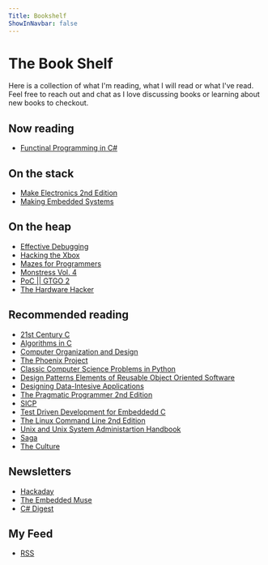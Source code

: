 ```yaml
---
Title: Bookshelf
ShowInNavbar: false
---
```


# The Book Shelf

Here is a collection of what I'm reading, what I will read or what I've read.
Feel free to reach out and chat as I love discussing books or learning about
new books to checkout.

## Now reading

- [Functinal Programming in C#](https://www.manning.com/books/functional-programming-in-c-sharp)

## On the stack

- [Make Electronics 2nd Edition](https://www.adafruit.com/product/203)
- [Making Embedded Systems](http://shop.oreilly.com/product/0636920017776.do)

## On the heap

- [Effective Debugging](https://www.pearson.com/us/higher-education/program/Spinellis-Effective-Debugging-66-Specific-Ways-to-Debug-Software-and-Systems/PGM328356.html)
- [Hacking the Xbox](https://nostarch.com/xbox)
- [Mazes for Programmers](https://pragprog.com/book/jbmaze/mazes-for-programmers)
- [Monstress Vol. 4](https://imagecomics.com/comics/releases/monstress-vol-4-tp)
- [PoC || GTGO 2](https://nostarch.com/gtfo2)
- [The Hardware Hacker](https://nostarch.com/hardwarehackerpaperback)

## Recommended reading

- [21st Century C](http://shop.oreilly.com/product/0636920033677.do)
- [Algorithms in C](http://shop.oreilly.com/product/9781565924536.do)
- [Computer Organization and Design](https://dl.acm.org/citation.cfm?id=3153875)
- [The Phoenix Project](https://www.oreilly.com/library/view/the-phoenix-project/9781457191350/)
- [Classic Computer Science Problems in Python](https://www.manning.com/books/classic-computer-science-problems-in-python)
- [Design Patterns Elements of Reusable Object Oriented Software](https://www.oreilly.com/library/view/design-patterns-elements/0201633612/)
- [Designing Data-Intesive Applications](https://dataintensive.net/)
- [The Pragmatic Programmer 2nd Edition](https://pragprog.com/book/tpp20/the-pragmatic-programmer-20th-anniversary-edition)
- [SICP](https://mitpress.mit.edu/sites/default/files/sicp/index.html)
- [Test Driven Development for Embeddedd C](https://pragprog.com/book/jgade/test-driven-development-for-embedded-c)
- [The Linux Command Line 2nd Edition](https://nostarch.com/tlcl2)
- [Unix and Unix System Administartion Handbook](https://www.oreilly.com/library/view/unix-and-linux/9780134278308/)
- [Saga](https://imagecomics.com/comics/series/saga)
- [The Culture](https://en.wikipedia.org/wiki/Culture_series)


## Newsletters

- [Hackaday](http://eepurl.com/bQmQqD)
- [The Embedded Muse](http://www.ganssle.com/tem-subunsub.html)
- [C# Digest](https://csharpdigest.net)

## My Feed

- [RSS](https://git.burningdaylight.io/n0mn0m/RSS)
